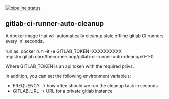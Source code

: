 [![pipeline status](https://gitlab.com/theCornerShop/gitlab-ci-runner-auto-cleanup/badges/next-release/pipeline.svg)](https://gitlab.com/theCornerShop/gitlab-ci-runner-auto-cleanup/commits/next-release)

## gitlab-ci-runner-auto-cleanup

A docker image that will automatically cleanup stale offline gitlab CI runners
every 'n' seconds.

run as:
	docker run -it -e GITLAB_TOKEN=XXXXXXXXXX registry.gitlab.com/thecornershop/gitlab-ci-runner-auto-cleanup:0-1-0

Where GITLAB_TOKEN is an api token with the required privs.

In addition, you can set the following environment variables:

- FREQUENCY -> how often should we run the cleanup task in seconds
- GITLAB_URL -> URL for a private gitlab instance





